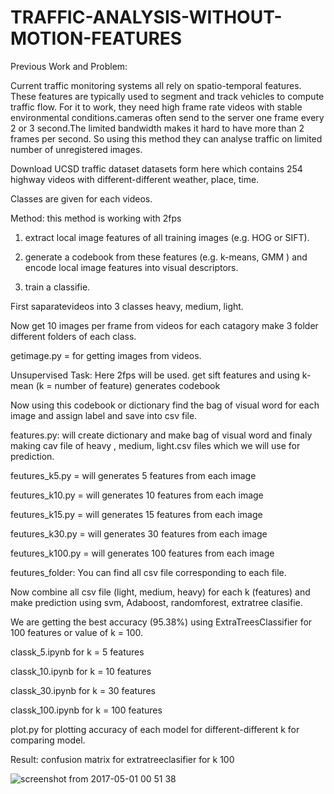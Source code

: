 # TRAFFIC-ANALYSIS-WITHOUT-MOTION-FEATURES

Previous Work and Problem:

Current traffic monitoring systems all rely on spatio-temporal features. These features are typically used to segment and track vehicles to compute traffic flow.  For it to work, they need high frame rate videos with stable environmental conditions.cameras often send to the server one frame every 2 or 3 second.The limited bandwidth makes it hard to have more than 2 frames per second.  So using this method they can analyse traffic on limited number of unregistered images.


Download UCSD traffic dataset datasets form here which contains 254 highway videos with different-different weather, place, time.

Classes are given for each videos.

Method: this method is working with 2fps 

1. extract local image features of all training images (e.g. HOG or SIFT).

2. generate a codebook from these features (e.g. k-means, GMM ) and encode local image features into visual descriptors.

3. train a classifie.

First saparatevideos into 3 classes heavy, medium, light.

Now get 10 images per frame from videos for each catagory make 3 folder different folders of each class.

getimage.py = for getting images from videos.

Unsupervised Task: Here 2fps will be used. get sift features and using k-mean (k = number of feature) generates codebook 

Now using this codebook or dictionary find the bag of visual word for each image and assign label and save into csv file.

features.py: will create dictionary and make bag of visual word and finaly making cav file of heavy , medium, light.csv files 
which we will use for prediction. 

feutures_k5.py = will generates 5 features from each image

feutures_k10.py = will generates 10 features from each image

feutures_k15.py = will generates 15 features from each image

feutures_k30.py = will generates 30 features from each image

feutures_k100.py = will generates 100 features from each image

feutures_folder: You can find all csv file corresponding to each file.

Now combine all csv file (light, medium, heavy) for each k (features) and make prediction using svm, Adaboost, randomforest, extratree clasifie.

We are getting the best accuracy (95.38%) using ExtraTreesClassifier for 100 features or value of k = 100.

classk_5.ipynb for k = 5 features

classk_10.ipynb for k = 10 features

classk_30.ipynb for k = 30 features

classk_100.ipynb for k = 100 features

plot.py for plotting accuracy of each model for different-different k for comparing model.

Result: confusion matrix for extratreeclasifier for k 100

![screenshot from 2017-05-01 00 51 38](https://cloud.githubusercontent.com/assets/14961825/25705587/71dbbf38-30fb-11e7-94f5-2840e440ff87.png)
